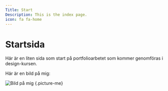 ```yaml
---
Title: Start
Description: This is the index page.
icon: fa fa-home
---
```


Startsida
==========================

Här är en liten sida som start på portfolioarbetet som kommer genomföras i design-kursen.

Här är en bild på mig:

![Bild på mig](image/me2.jpg?w=100 "Karim Andersson") {.picture-me}